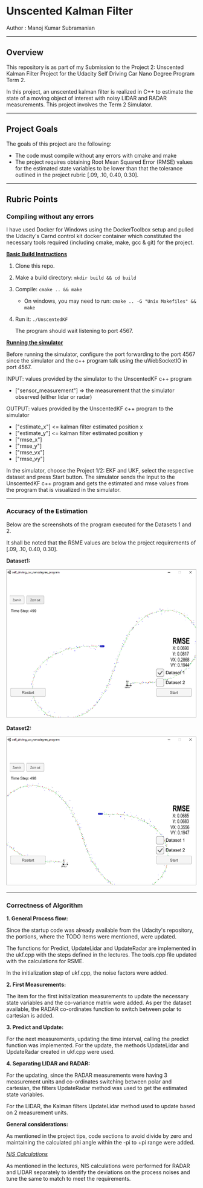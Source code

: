 # Unscented Kalman Filter

Author : Manoj Kumar Subramanian

------

## Overview

This repository is as part of my Submission to the Project 2: Unscented Kalman Filter Project for the Udacity Self Driving Car Nano Degree Program Term 2.

In this project,  an unscented kalman filter is realized in C++ to estimate the state of a moving object of interest with noisy LIDAR and RADAR measurements. This project involves the Term 2 Simulator.

------

## Project Goals

The goals of this project are the following:

- The code must compile without any errors with cmake and make
- The project requires obtaining Root Mean Squared Error (RMSE) values for the estimated state variables to be lower than that the tolerance outlined in the project rubric [.09, .10, 0.40, 0.30].

------

## Rubric Points

### Compiling without any errors

I have used Docker for Windows using the DockerToolbox setup and pulled the Udacity's Carnd control kit docker container which constituted the necessary tools required (including cmake, make, gcc & git) for the project.

**<u>Basic Build Instructions</u>**

1. Clone this repo.

2. Make a build directory: `mkdir build && cd build`

3. Compile: `cmake .. && make` 

   - On windows, you may need to run: `cmake .. -G "Unix Makefiles" && make`

4. Run it: `./UnscentedKF` 

   The program should wait listening to port 4567.

**<u>Running the simulator</u>**

Before running the simulator, configure the port forwarding to the port 4567 since the simulator and the c++ program talk using the uWebSocketIO in port 4567.


INPUT: values provided by the simulator to the UnscentedKF c++ program

* ["sensor_measurement"] => the measurement that the simulator observed (either lidar or radar)


OUTPUT: values provided by the UnscentedKF c++ program to the simulator

* ["estimate_x"] <= kalman filter estimated position x
* ["estimate_y"] <= kalman filter estimated position y
* ["rmse_x"]
* ["rmse_y"]
* ["rmse_vx"]
* ["rmse_vy"]

In the simulator, choose the Project 1/2: EKF and UKF, select the respective dataset and press Start button. The simulator sends the Input to the UnscentedKF c++ program and gets the estimated and rmse values from the program that is visualized in the simulator.

---

### Accuracy of the Estimation

Below are the screenshots of the program executed for the Datasets 1 and 2.

It shall be noted that the RSME values are below the project requirements of [.09, .10, 0.40, 0.30].

**Dataset1:**

![Dataset1](Docs/UKF_DataSet_1.png)



**Dataset2:**

![Dataset1](Docs/UKF_DataSet_2.png)

------

### Correctness of Algorithm

**1. General Process flow:**

Since the startup code was already available from the Udacity's repository, the portions, where the TODO items were mentioned, were updated.

The functions for Predict, UpdateLidar and UpdateRadar are implemented in the ukf.cpp with the steps defined in the lectures. The tools.cpp file updated with the calculations for RSME.

In the initialization step of ukf.cpp, the noise factors were added.

**2. First Measurements:**

The item for the first initialization measurements to update the necessary state variables and the co-variance matrix were added. As per the dataset available, the RADAR co-ordinates function to switch between polar to cartesian is added.

**3. Predict and Update:**

For the next measurements, updating the time interval, calling the predict function was implemented. For the update, the methods UpdateLidar and UpdateRadar created in ukf.cpp were used.

**4. Separating LIDAR and RADAR:**

For the updating, since the RADAR measurements were having 3 measurement units and co-ordinates switching between polar and cartesian, the filters UpdateRadar method was used to get the estimated state variables.

For the LIDAR, the Kalman filters UpdateLidar method used to update based on 2 measurement units.

**General considerations:**

As mentioned in the project tips, code sections to avoid divide by zero and maintaining the calculated phi angle within the -pi to +pi range were added.

*<u>NIS Calculations</u>*

As mentioned in the lectures, NIS calculations were performed for RADAR and LIDAR separately to identify the deviations on the process noises and tune the same to match to meet the requirements.



